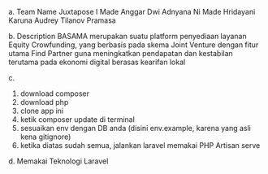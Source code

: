 a. Team Name
Juxtapose
I Made Anggar Dwi Adnyana
Ni Made Hridayani Karuna
Audrey Tilanov Pramasa

b. Description
BASAMA merupakan suatu platform penyediaan layanan Equity Crowfunding, yang berbasis pada skema Joint Venture dengan fitur utama Find Partner guna meningkatkan pendapatan dan kestabilan terutama pada ekonomi digital berasas kearifan lokal

c. 
1. download composer
2. download php
3. clone app ini
4. ketik composer update di terminal
5. sesuaikan env dengan DB anda (disini env.example, karena yang asli kena gitignore)
6. ketika diatas sudah semua, jalankan laravel memakai PHP Artisan serve

d. Memakai Teknologi Laravel
